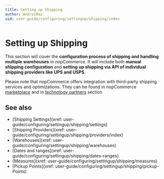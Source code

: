 ```yaml
---
title: Setting up Shipping
author: AndreiMaz
uid: user-guide/configuring/settingup/shipping/index
---
```


# Setting up Shipping

This section will cover the **configuration process of shipping and handling multiple warehouses** in nopCommerce. It will include both **manual shipping configuration** and **setting up shipping via API of individual shipping providers like UPS and USPS**.

Please note that nopCommerce offers integration with third-party shipping services and optimizations. They can be found in nopCommerce [marketplace](http://www.nopcommerce.com/marketplace.aspx) and in [technology partners](http://www.nopcommerce.com/technologypartners.aspx) section

## See also

* [Shipping Settings](xref: user-guide/configuring/settingup/shipping/settings)
* [Shipping Providers](xref: user-guide/configuring/settingup/shipping/providers/index)
* [Warehouses](xref: user-guide/configuring/settingup/shipping/warehouses)
* [Dates and ranges](xref: user-guide/configuring/settingup/shipping/dates-ranges)
* [Measures](xref: user-guide/configuring/settingup/shipping/measures)
* [Pickup Points](xref: user-guide/configuring/settingup/shipping/pickup-Points)
